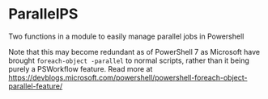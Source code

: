 # ParallelPS
Two functions in a module to easily manage parallel jobs in Powershell

Note that this may become redundant as of PowerShell 7 as Microsoft have brought `foreach-object -parallel` to normal scripts, rather than it being purely a PSWorkflow feature. Read more at https://devblogs.microsoft.com/powershell/powershell-foreach-object-parallel-feature/
